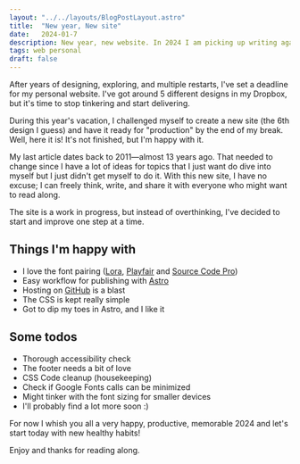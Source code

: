 ```yaml
---
layout: "../../layouts/BlogPostLayout.astro"
title:  "New year, New site"
date:   2024-01-7
description: New year, new website. In 2024 I am picking up writing again. Today we start.
tags: web personal
draft: false
---
```

<div class="span2-4">
<p class="lead">After years of designing, exploring, and multiple restarts, I've set a deadline for my personal website. I've got around 5 different designs in my Dropbox, but it's time to stop tinkering and start delivering.</p>

During this year's vacation, I challenged myself to create a new site (the 6th design I guess) and have it ready for "production" by the end of my break. Well, here it is! It's not finished, but I'm happy with it.

My last article dates back to 2011—almost 13 years ago. That needed to change since I have a lot of ideas for topics that I just want do dive into myself but I just didn't get myself to do it. With this new site, I have no excuse; I can freely think, write, and share it with everyone who might want to read along.

The site is a work in progress, but instead of overthinking, I've decided to start and improve one step at a time.

## Things I'm happy with
- I love the font pairing (<a href="https://fonts.google.com/specimen/Lora">Lora</a>, <a href="https://fonts.google.com/specimen/Playfair">Playfair</a> and <a href="https://fonts.google.com/specimen/Source+Code+Pro">Source Code Pro</a>)
- Easy workflow for publishing with <a href="https://astro.build">Astro</a>
- Hosting on <a href="https://github.com/luctiemessen/luctiemessen.github.io">GitHub</a> is a blast
- The CSS is kept really simple
- Got to dip my toes in Astro, and I like it

## Some todos
- Thorough accessibility check
- The footer needs a bit of love
- CSS Code cleanup (housekeeping)
- Check if Google Fonts calls can be minimized
- Might tinker with the font sizing for smaller devices
- I'll probably find a lot more soon :)

For now I whish you all a very happy, productive, memorable 2024 and let's start today with new healthy habits!

Enjoy and thanks for reading along.
</div>